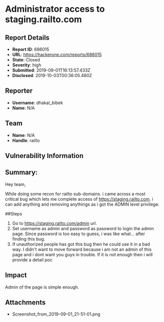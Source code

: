# Administrator access to staging.railto.com

## Report Details
- **Report ID**: 686015
- **URL**: https://hackerone.com/reports/686015
- **State**: Closed
- **Severity**: high
- **Submitted**: 2019-09-01T16:13:57.433Z
- **Disclosed**: 2019-10-03T00:36:05.480Z

## Reporter
- **Username**: dhakal_bibek
- **Name**: N/A

## Team
- **Name**: N/A
- **Handle**: railto

## Vulnerability Information
## Summary:
Hey team,

While doing some recon for railto sub-domains. i came across a most critical bug which lets me complete access of https://staging.railto.com. i can add anything and removing anythings as i got the ADMIN level privilege. 

##Steps
  1. Go to https://staging.railto.com/admin  url.
  2. Set username as admin and password as password to login the admin page. Since password is too easy to guess, i was like what... after finding this bug.
  3. If unauthorized people has got this bug then he could use it in a bad way.
I didn't want to move forward because i am not an admin of this page and i dont want you guys in trouble.  If it is not enough then i will provide a detail poc

## Impact

Admin of the page is simple enough.

## Attachments
- Screenshot_from_2019-09-01_21-51-01.png
